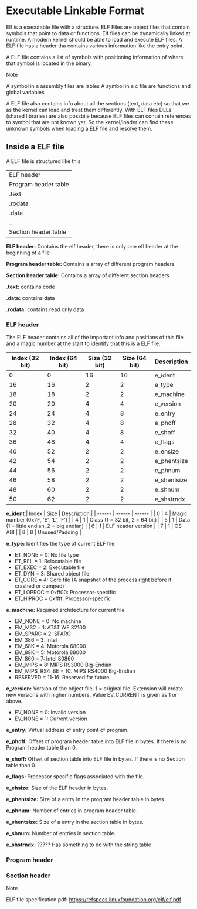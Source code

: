 # Executable Linkable Format
Elf is a executable file with a structure. ELF Files are object files that contain symbols that point to data or functions. 
Elf files can be dynamically linked at runtime. A modern kernel should be able to load and execute ELF files. A ELF file has a header tha contains various information like the entry point.


A ELF file contains a list of symbols with positioning information of where that symbol is located in the binary. 
>[!NOTE]
> A symbol in a assembly files are lables
> A symbol in a c file are functions and global variables


A ELF file also contains info about all the sections (text, data etc) so that we as the kernel can load and treat them differently.
With ELF files DLLs (shared libraries) are also possbile because ELF files can contain references to symbol that are not known yet. So the kernel/loader can find these unknown symbols when loading a ELF file and resolve them.

## Inside a ELF file
A ELF file is structured like this

| |
| ------ |
| ELF header |
| Program header table |
| .text |
| .rodata |
| .data |
| ... |
| Section header table |


**ELF header:** Contains the elf header, there is only one efl header at the beginning of a file


**Program header table:** Contains a array of different program headers


**Section header table:** Contains a array of different section headers


**.text:** contains code


**.data:** contains data


**.rodata:** contains read only data

### ELF header
The ELF header contains all of the important info and positions of this file and a magic number at the start to identify that this is a ELF file. 

| Index (32 bit) | Index (64 bit) | Size (32 bit) | Size (64 bit) | Description |
| ------ | ------ | ------ | ------ | ------ |
| 0 | 0 | 16 | 16 | e_ident |
| 16 | 16 | 2 | 2 | e_type |
| 18 | 18 | 2 | 2 | e_machine |
| 20 | 20 | 4 | 4 | e_version |
| 24 | 24 | 4 | 8 | e_entry |
| 28 | 32 | 4 | 8 | e_phoff |
| 32 | 40 | 4 | 8 | e_shoff |
| 36 | 48 | 4 | 4 | e_flags |
| 40 | 52 | 2 | 2 | e_ehsize |
| 42 | 54 | 2 | 2 | e_phentsize |
| 44 | 56 | 2 | 2 | e_phnum |
| 46 | 58 | 2 | 2 | e_shentsize |
| 48 | 60 | 2 | 2 | e_shnum |
| 50 | 62 | 2 | 2 | e_shstrndx |


**e_ident**
| Index | Size | Description |
| ------ | ------ | ------ |
| 0 | 4 | Magic number (0x7F, 'E', 'L', 'F') |
| 4 | 1 | Class (1 = 32 bit, 2 = 64 bit) |
| 5 | 1 | Data (1 = little endian, 2 = big endian) |
| 6 | 1 | ELF header version |
| 7 | 1 | OS ABI |
| 8 | 8 | Unused/Padding |


**e_type:** Identifies the type of current ELF file
- ET_NONE = 0: No file type
- ET_REL = 1: Relocatable file
- ET_EXEC = 2: Executable file
- ET_DYN = 3: Shared object file
- ET_CORE = 4: Core file (A snapshot of the process right before it crashed or dumped)
- ET_LOPROC = 0xff00: Processor-specific
- ET_HIPROC = 0xffff: Processor-specific


**e_machine:** Required architecture for current file
- EM_NONE = 0: No machine
- EM_M32 = 1: AT&T WE 32100
- EM_SPARC = 2: SPARC
- EM_386 = 3: Intel
- EM_68K = 4: Motorola 68000
- EM_88K = 5: Motorola 88000
- EM_860 = 7: Intel 80860
- EM_MIPS = 8: MIPS RS3000 Big-Endian
- EM_MIPS_RS4_BE = 10: MIPS RS4000 Big-Endian
- RESERVED = 11-16: Reserved for future


**e_version:** Version of the object file. 1 = original file. Extension will create new versions with higher numbers. Value EV_CURRENT is given as 1 or above.
- EV_NONE = 0: Invalid version
- EV_NONE = 1: Current version


**e_entry:** Virtual address of entry point of program.


**e_phoff:** Offset of program header table into ELF file in bytes. If there is no Program header table than 0.


**e_shoff:** Offset of section table into ELF file in bytes. If there is no Section table than 0.


**e_flags:** Processor specific flags associated with the file.


**e_ehsize:** Size of the ELF header in bytes.


**e_phentsize:** Size of a entry in the program header table in bytes.


**e_phnum:** Number of entries in program header table.


**e_shentsize:** Size of a entry in the section table in bytes.


**e_shnum:** Number of entries in section table.


**e_shstrndx:** ????? Has something to do with the string table 


### Program header

### Section header

>[!NOTE]
>ELF file specification pdf:
>https://refspecs.linuxfoundation.org/elf/elf.pdf